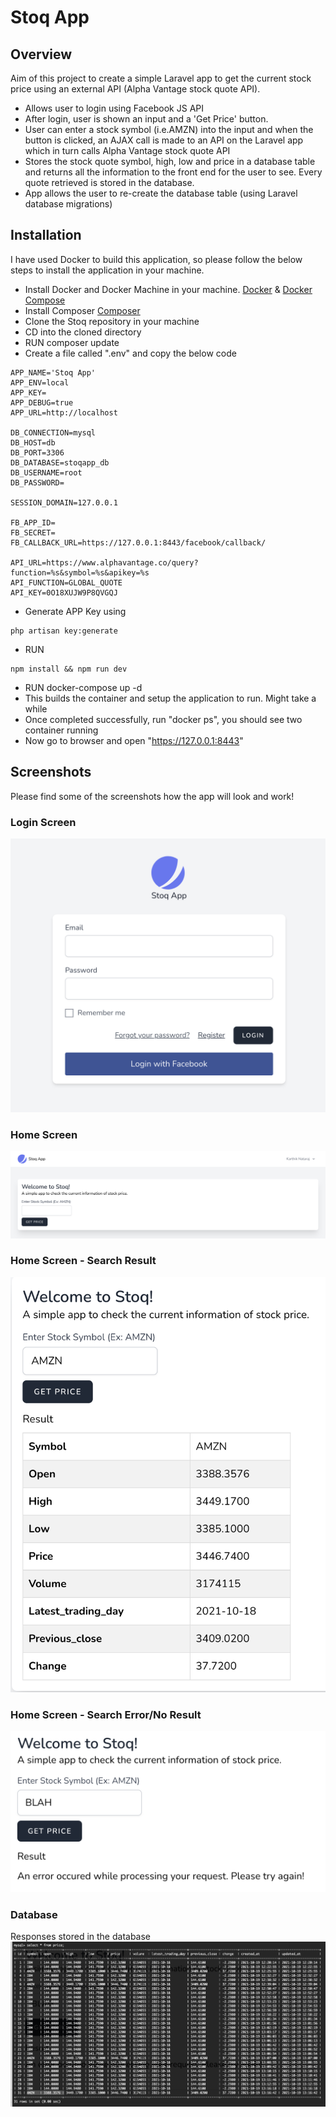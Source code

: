 # Stoq App

## Overview

Aim of this project to create a simple Laravel app to get the current stock price using an external API (Alpha Vantage stock quote API).

- Allows user to login using Facebook JS API
- After login, user is shown an input and a 'Get Price' button.
- User can enter a stock symbol (i.e.AMZN) into the input and when the button is clicked, an AJAX call is made to an API on the Laravel app which in turn calls Alpha Vantage stock quote API
- Stores the stock quote symbol, high, low and price in a database table and returns all the information to the front end for the user to see. Every quote retrieved is stored in the database.
- App allows the user to re-create the database table (using Laravel database migrations)

## Installation

I have used Docker to build this application, so please follow the below steps to install the application in your machine.

- Install Docker and Docker Machine in your machine. [Docker](https://docs.docker.com/engine/install/) & [Docker Compose](https://docs.docker.com/compose/install/)
- Install Composer [Composer](https://getcomposer.org/download/)
- Clone the Stoq repository in your machine
- CD into the cloned directory
- RUN composer update
- Create a file called ".env" and copy the below code
```
APP_NAME='Stoq App'
APP_ENV=local
APP_KEY=
APP_DEBUG=true
APP_URL=http://localhost

DB_CONNECTION=mysql
DB_HOST=db
DB_PORT=3306
DB_DATABASE=stoqapp_db
DB_USERNAME=root
DB_PASSWORD=

SESSION_DOMAIN=127.0.0.1

FB_APP_ID=
FB_SECRET=
FB_CALLBACK_URL=https://127.0.0.1:8443/facebook/callback/

API_URL=https://www.alphavantage.co/query?function=%s&symbol=%s&apikey=%s
API_FUNCTION=GLOBAL_QUOTE
API_KEY=0O18XUJW9P8QVGQJ
```

- Generate APP Key using 
```
php artisan key:generate
```
- RUN 
```
npm install && npm run dev
```
- RUN docker-compose up -d
- This builds the container and setup the application to run. Might take a while
- Once completed successfully, run "docker ps", you should see two container running
- Now go to browser and open "https://127.0.0.1:8443"

## Screenshots

Please find some of the screenshots how the app will look and work!

### Login Screen
![Stoq App - Login](https://github.com/karthikm19/stoq/blob/master/screenshots/login.png)

### Home Screen
![Stoq App - Home](https://github.com/karthikm19/stoq/blob/master/screenshots/Screenshot%202021-10-19%20at%2020.32.13.png)


### Home Screen - Search Result
![Stoq App - Home](https://github.com/karthikm19/stoq/blob/master/screenshots/Screenshot%202021-10-19%20at%2020.33.13.png)

### Home Screen - Search Error/No Result
![Stoq App - Home](https://github.com/karthikm19/stoq/blob/master/screenshots/Screenshot%202021-10-19%20at%2020.33.58.png)


### Database
Responses stored in the database
![Database](https://github.com/karthikm19/stoq/blob/master/screenshots/Screenshot%202021-10-19%20at%2021.07.24.png)
